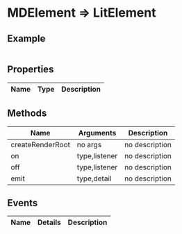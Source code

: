 # MDElement => LitElement

## Example
```html

```

## Properties
Name | Type | Description
--- | --- | ---

## Methods
Name | Arguments | Description
--- | --- | ---
createRenderRoot | no args | no description
on | type,listener | no description
off | type,listener | no description
emit | type,detail | no description

## Events
Name | Details | Description
--- | --- | ---

